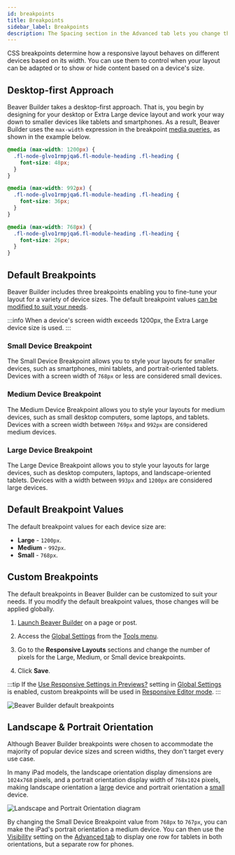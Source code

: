 ```yaml
---
id: breakpoints
title: Breakpoints
sidebar_label: Breakpoints
description: The Spacing section in the Advanced tab lets you change the default margin and padding for rows and columns. For modules, you can change the default margin values only.
---
```


CSS breakpoints determine how a responsive layout behaves on different devices based on its width. You can use them to control when your layout can be adapted or to show or hide content based on a device's size.

## Desktop-first Approach

Beaver Builder takes a desktop-first approach. That is, you begin by designing for your desktop or Extra Large device layout and work your way down to smaller devices like tablets and smartphones. As a result, Beaver Builder uses the `max-width` expression in the breakpoint [media queries](https://www.w3schools.com/Css/css3_mediaqueries.asp), as shown in the example below.

```css
@media (max-width: 1200px) {
  .fl-node-glvo1rmpjqa6.fl-module-heading .fl-heading {
    font-size: 48px;
  }
}

@media (max-width: 992px) {
  .fl-node-glvo1rmpjqa6.fl-module-heading .fl-heading {
    font-size: 36px;
  }
}

@media (max-width: 768px) {
  .fl-node-glvo1rmpjqa6.fl-module-heading .fl-heading {
    font-size: 26px;
  }
}
```

## Default Breakpoints

Beaver Builder includes three breakpoints enabling you to fine-tune your layout for a variety of device sizes. The default breakpoint values [can be modified to suit your needs](#custom-breakpoints).

:::info
When a device's screen width exceeds 1200px, the Extra Large device size is used.
:::

### Small Device Breakpoint

The Small Device Breakpoint allows you to style your layouts for smaller devices, such as smartphones, mini tablets, and portrait-oriented tablets. Devices with a screen width of `768px` or less are considered small devices.

### Medium Device Breakpoint

The Medium Device Breakpoint allows you to style your layouts for medium devices, such as small desktop computers, some laptops, and tablets. Devices with a screen width between `769px` and `992px` are considered medium devices.

### Large Device Breakpoint

The Large Device Breakpoint allows you to style your layouts for large devices, such as desktop computers, laptops, and landscape-oriented tablets. Devices with a width between `993px` and `1200px` are considered large devices.

## Default Breakpoint Values

The default breakpoint values for each device size are:

- **Large** - `1200px`.
- **Medium** - `992px`.
- **Small** - `768px`.

## Custom Breakpoints

The default breakpoints in Beaver Builder can be customized to suit your needs. If you modify the default breakpoint values, those changes will be applied globally.

1. [Launch Beaver Builder](getting-started/launch-builder.md) on a page or post.

2. Access the [Global Settings](user-interface/global-settings.md#medium-device-breakpoint) from the [Tools menu](user-interface/tools-menu.md).

3. Go to the **Responsive Layouts** sections and change the number of pixels for the Large, Medium, or Small device breakpoints.

4. Click **Save**.

:::tip
If the [Use Responsive Settings in Previews?](user-interface/global-settings.md#use-responsive-settings-in-previews) setting in [Global Settings](user-interface/global-settings.md) is enabled, custom breakpoints will be used in [Responsive Editor mode](editor.md).
:::

![Beaver Builder default breakpoints](/img/beaver-builder/responsive-design--breakpoints--1.jpg)

## Landscape & Portrait Orientation

Although Beaver Builder breakpoints were chosen to accommodate the majority of popular device sizes and screen widths, they don't target every use case.

In many iPad models, the landscape orientation display dimensions are `1024x768` pixels, and a portrait orientation display width of `768x1024` pixels, making landscape orientation a [large](#large-device-breakpoint) device and portrait orientation a [small](#small-device-breakpoint) device.

![Landscape and Portrait Orientation diagram](/img/beaver-builder/responsive-design--breakpoints--2.jpg)

By changing the Small Device Breakpoint value from `768px` to `767px`, you can make the iPad's portrait orientation a medium device. You can then use the [Visibility](/beaver-builder/layouts/advanced-tab/visibility.md) setting on the [Advanced tab](/beaver-builder/layouts/advanced-tab/index.md) to display one row for tablets in both orientations, but a separate row for phones.
